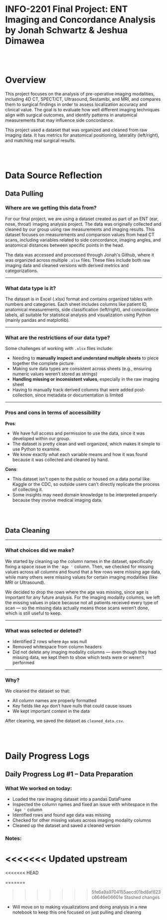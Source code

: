 # INFO-2201 Final Project: ENT Imaging and Concordance Analysis by Jonah Schwartz & Jeshua Dimawea
<br><br>
# Overview

This project focuses on the analysis of pre-operative imaging modalities, including 4D CT, SPECT/CT, Ultrasound, Sestamibi, and MRI, and compares them to surgical findings in order to assess localization accuracy and clinical value. The goal is to evaluate how well different imaging techniques align with surgical outcomes, and identify patterns in anatomical measurements that may influence side concordance.

This project used a dataset that was organized and cleaned from raw imaging data. It has metrics for anatomical positioning, laterality (left/right), and matching real surgical results.

<br><br>

# Data Source Reflection

## Data Pulling
### Where are we getting this data from?

For our final project, we are using a dataset created as part of an ENT (ear, nose, throat) imaging analysis project. The data was originally collected and cleaned by our group using raw measurements and imaging results. This dataset focuses on measurements and comparison values from head CT scans, including variables related to side concordance, imaging angles, and anatomical distances between specific points in the head.

The data was accessed and processed through Jonah's Github, where it was organized across multiple `.xlsx` files. These files include both raw imaging data and cleaned versions with derived metrics and categorizations.

---

### What data type is it?

The dataset is in Excel (.xlsx) format and contains organized tables with numbers and categories. Each sheet includes columns like patient ID, anatomical measurements, side classification (left/right), and concordance labels, all suitable for statistical analysis and visualization using Python (mainly pandas and matplotlib).

---

### What are the restrictions of our data type?

Some challenges of working with `.xlsx` files include:

- Needing to **manually inspect and understand multiple sheets** to piece together the complete picture
- Making sure data types are consistent across sheets (e.g., ensuring numeric values weren’t stored as strings)
- **Handling missing or inconsistent values**, especially in the raw imaging sheet
- Having to manually track derived columns that were added post-collection, since metadata or documentation is limited

---

### Pros and cons in terms of accessibility

**Pros**:

- We have full access and permission to use the data, since it was developed within our group.
- The dataset is pretty clean and well organized, which makes it simple to use Python to examine.
- We know exactly what each variable means and how it was found because it was collected and cleaned by hand.

**Cons**:

- This dataset isn't open to the public or housed on a data portal like Kaggle or the CDC, so outside users can't directly replicate the process of collecting it.
- Some insights may need domain knowledge to be interpreted properly because they involve medical imaging data.

<br><br>

## Data Cleaning
---
### What choices did we make?

We started by cleaning up the column names in the dataset, specifically fixing a space issue in the `'Age '` column. Then, we checked for missing values across all columns and found that a few rows were missing age data, while many others were missing values for certain imaging modalities (like MRI or Ultrasound).

We decided to drop the rows where the age was missing, since age is important for any future analysis. For the imaging modality columns, we left the missing values in place because not all patients received every type of scan — so the missing data actually means those scans weren’t done, which is still useful to keep.

---
### What was selected or deleted?

- Identified 2 rows where `Age` was null  
- Removed whitespace from column headers  
- Did not delete any imaging modality columns — even though they had missing data, we kept them to show which tests were or weren’t performed
---
### Why?

We cleaned the dataset so that:
- All column names are properly formatted
- Key fields like `Age` don’t have nulls that could cause issues
- We kept important context in the data

After cleaning, we saved the dataset as `cleaned_data.csv`.

<br><br>
# Daily Progress Logs
## Daily Progress Log #1 – Data Preparation

### What We worked on today:

- Loaded the raw imaging dataset into a pandas DataFrame
- Inspected the column names and fixed an issue with whitespace in the `'Age '` column
- Identified rows and found age data was missing
- Checked for other missing values across imaging modality columns
- Cleaned up the dataset and saved a cleaned version

### Notes:
<<<<<<< Updated upstream
=======
<<<<<<< HEAD

=======
>>>>>>> 5fe6a9a9704155aecd01bd8af823c6646e06601e
>>>>>>> Stashed changes
- Will move on to making visualizations and doing analysis in a new notebook to keep this one focused on just pulling and cleaning
